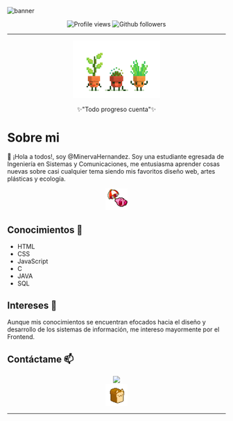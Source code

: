 ![banner](banner_azul.gif)

<div align="center">
	<img src="https://komarev.com/ghpvc/?username=mahc&color=blue&style=for-the-badge" alt="Profile views"/>
	<img src="https://img.shields.io/github/followers/mahc?style=for-the-badge&logo=github&color=blue" alt="Github followers"/>
</div>

****

<div align="center">
 	<img src="plants-dancing.gif" width="200px" alt="gif"/>
	<p>✨"Todo progreso cuenta"✨</p>
</div>

# Sobre mi
👋 ¡Hola a todos!, soy @MinervaHernandez.
Soy una estudiante egresada de Ingeniería en Sistemas y Comunicaciones, 
me entusiasma aprender cosas nuevas sobre casi cualquier tema siendo mis 
favoritos diseño web, artes plásticas y ecología.

<div align="center">
 	<img src="kirby-fall.gif" width="50px" alt="gif"/>
</div>

## Conocimientos 🌱
* HTML
* CSS
* JavaScript
* C
* JAVA
* SQL

## Intereses 👀
Aunque mis conocimientos se encuentran efocados hacia el diseño y 
desarrollo de los sistemas de información, me intereso mayormente 
por el Frontend.

## Contáctame 📫

<div align="center">
	<a href="https://www.linkedin.com/in/minerva-hern%C3%A1ndez-362176267/" target="_blank">
		<img src="https://img.shields.io/badge/-LinkedIn-%230077B5?style=for-the-badge&logo=linkedin&logoColor=white" target="_blank"></a> 
	<br>
	<img src="catbread.gif" width="50px" alt="gif"/>
</div>

****

<!---
- 💞️ I’m looking to collaborate on *web development projects, information systems and database.*
MinervaHernandez/MinervaHernandez is a ✨ special ✨ repository because its `README.md` (this file) appears on your GitHub profile.
You can click the Preview link to take a look at your changes.
--->
